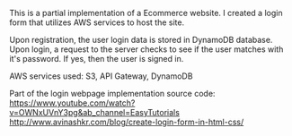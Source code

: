 This is a partial implementation of a Ecommerce website.
I created a login form that utilizes AWS services to host the site.


Upon registration, the user login data is stored in DynamoDB database.
Upon login, a request to the server checks to see if the user matches with it's password. If yes, then the user is signed in.

AWS services used: S3, API Gateway, DynamoDB

Part of the login webpage implementation source code: 
https://www.youtube.com/watch?v=OWNxUVnY3pg&ab_channel=EasyTutorials
http://www.avinashkr.com/blog/create-login-form-in-html-css/